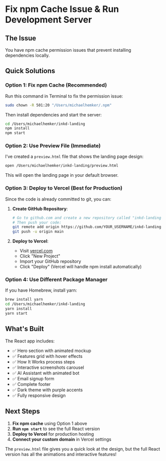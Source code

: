 # Fix npm Cache Issue & Run Development Server

## The Issue
You have npm cache permission issues that prevent installing dependencies locally.

## Quick Solutions

### Option 1: Fix npm Cache (Recommended)
Run this command in Terminal to fix the permission issue:

```bash
sudo chown -R 501:20 "/Users/michaelhemker/.npm"
```

Then install dependencies and start the server:
```bash
cd /Users/michaelhemker/inkd-landing
npm install
npm start
```

### Option 2: Use Preview File (Immediate)
I've created a `preview.html` file that shows the landing page design:

```bash
open /Users/michaelhemker/inkd-landing/preview.html
```

This will open the landing page in your default browser.

### Option 3: Deploy to Vercel (Best for Production)
Since the code is already committed to git, you can:

1. **Create GitHub Repository**:
   ```bash
   # Go to github.com and create a new repository called "inkd-landing"
   # Then push your code:
   git remote add origin https://github.com/YOUR_USERNAME/inkd-landing.git
   git push -u origin main
   ```

2. **Deploy to Vercel**:
   - Visit [vercel.com](https://vercel.com)
   - Click "New Project" 
   - Import your GitHub repository
   - Click "Deploy" (Vercel will handle npm install automatically)

### Option 4: Use Different Package Manager
If you have Homebrew, install yarn:
```bash
brew install yarn
cd /Users/michaelhemker/inkd-landing
yarn install
yarn start
```

## What's Built

The React app includes:
- ✅ Hero section with animated mockup
- ✅ Features grid with hover effects  
- ✅ How It Works process steps
- ✅ Interactive screenshots carousel
- ✅ AI Assistant with animated bot
- ✅ Email signup form
- ✅ Complete footer
- ✅ Dark theme with purple accents
- ✅ Fully responsive design

## Next Steps

1. **Fix npm cache** using Option 1 above
2. **Run `npm start`** to see the full React version
3. **Deploy to Vercel** for production hosting
4. **Connect your custom domain** in Vercel settings

The `preview.html` file gives you a quick look at the design, but the full React version has all the animations and interactive features!